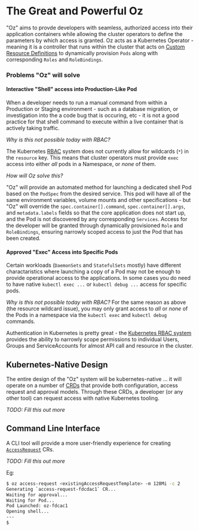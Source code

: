# The Great and Powerful Oz

[kube_crd]: https://kubernetes.io/docs/concepts/extend-kubernetes/api-extension/custom-resources/
[kube_rbac]: https://kubernetes.io/docs/reference/access-authn-authz/rbac/
[exec_access_request]: ./crds/v1alpha1_exec_access_request.md
[access_request]: ./crds/v1alpha1_access_request.md

"Oz" aims to provde developers with seamless, authorized access into their application containers while allowing the cluster operators to define the parameters by which access is granted. Oz acts as a Kubernetes Operator - meaning it is a controller that runs within the cluster that acts on [Custom Resource Definitions][kube_crd] to dynamically provision `Pods` along with corresponding `Roles` and `RoleBindings`.

### Problems "Oz" will solve

#### Interactive "Shell" access into Production-Like Pod

When a developer needs to run a manual command from within a Production or Staging environment - such as a database migration, or investigation into the a code bug that is occuring, etc - it is not a good practice for that shell command to execute within a live container that is actively taking traffic.

_Why is this not possible today with RBAC?_

The Kubernetes [RBAC][kube_rbac] system does not currently allow for wildcards (`*`) in the `resource` key. This means that cluster operators must provide `exec` access into either _all_ pods in a Namespace, or _none_ of them.

_How will Oz solve this?_

"Oz" will provide an automated method for launching a dedicated shell Pod based on the `PodSpec` from the desired service. This pod will have all of the same environment variables, volume mounts and other specifications - but "Oz" will override the `spec.container[].command`, `spec.container[].args`, and `metadata.labels` fields so that the core application does not start up, and the Pod is not discovered by any corresponding `Services`. Access for the developer will be granted through dynamically provisioned `Role` and `RoleBindings`, ensuring narrowly scoped access to just the Pod that has been created.

#### Approved "Exec" Access into Specific Pods

Certain workloads (`DaemonSets` and `StatefulSets` mostly) have different charactaristics where launching a copy of a Pod may not be enough to provide operational access to the applications. In some cases you do need to have native `kubectl exec ...` or `kubectl debug ...` access for specific pods. 

_Why is this not possible today with RBAC?_
For the same reason as above (the resource wildcard issue), you may only grant access to _all_ or _none_ of the Pods in a namespace via the `kubectl exec` and `kubectl debug` commands.

Authentication in Kubernetes is pretty great - the [Kubernetes RBAC system][kube_rbac] provides the ability to narrowly scope permissions to individual Users, Groups and ServiceAccounts for almost API call and resource in the cluster.

## Kubernetes-Native Design

The entire design of the "Oz" system will be kubernetes-native ... it will operate on a number of [CRDs][kube_crd] that provide both configuration, access request and approval models. Through these CRDs, a developer (or any other tool) can request access with native Kubernetes tooling.

_TODO: Fill this out more_

## Command Line Interface

A CLI tool will provide a more user-friendly experience for creating [`AccessRequest`][access_request] CRs.

_TODO: Fill this out more_

Eg:
```bash
$ oz access-request <existingAccessRequestTemplate> -m 128Mi -c 2
Generating `access-request-fdcdac1` CR...
Waiting for approval...
Waiting for Pod...
Pod Launched: oz-fdcac1
Opening shell...
---
$ 
```


